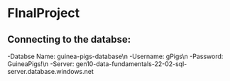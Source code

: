 # FInalProject


## Connecting to the databse:
-Databse Name: guinea-pigs-database\n
-Username: gPigs\n
-Password: GuineaPigs!\n
-Server: gen10-data-fundamentals-22-02-sql-server.database.windows.net
